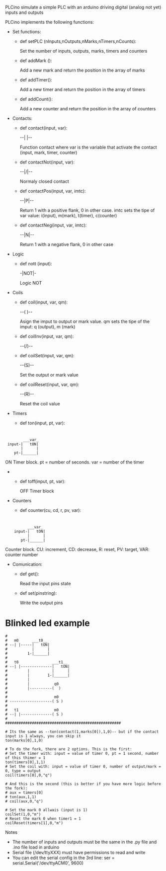 PLCino simulate a simple PLC with an arduino driving digital (analog not yet) inputs and outputs 

PLCino implements the following functions:
- Set functions:

    - def setPLC (nInputs,nOutputs,nMarks,nTimers,nCounts):
    
      Set the number of inputs, outputs, marks, timers and counters
      
    - def addMark ():
    
      Add a new mark and return the position in the array of marks
      
    - def addTimer():
    
      Add a new timer and return the position in the array of timers
    
    - def addCount():
    
      Add a new counter and return the position in the array of counters
      
- Contacts:
    
    - def contact(input, var):                    
    
      --| |--
      
      Function contact where var is the variable that activate the contact (input, mark, timer, counter)
      
    - def contactNot(input, var):                   
    
      --|/|--
    
      Normaly closed contact
    
    - def contactPos(input, var, imtc):   
    
      --|P|--
    
      Return 1 with a positive flank, 0 in other case. imtc sets the tipe of var value: i(input), m(mark), t(timer), c(counter)

    - def contactNeg(input, var, imtc):   
    
      --|N|--      
    
      Return 1 with a negative flank, 0 in other case
      
- Logic

    - def nott (input):
      
      -|NOT|-
      
      Logic NOT
      
- Coils

    - def coil(input, var, qm):
    
      --(  )--
      
      Asign the imput to output or mark value. qm sets the tipe of the imput: q (output), m (mark)
      
    - def coilInv(input, var, qm):
    
      --(/)--
      
    - def coilSet(input, var, qm):
    
      --(S)--
    
      Set the output or mark value
      
    - def coilReset(input, var, qm):
    
      --(R)--
      
      Reset the coil value
      
- Timers

    - def ton(input, pt, var):
    
#
            ___var_
     input-|   tON|
           |      |
        pt-|______|
    
ON Timer block. pt = number of seconds. var = number of the timer
      
- 
    - def toff(input, pt, var):
      
         OFF Timer block
        
- Counters
    
    - def counter(cu, cd, r, pv, var):

#
              ___var_
        input-|   tON|
              |      |
           pt-|______|
      

Counter block. CU: increment, CD: decrease, R: reset, PV: target, VAR: counter number

- Comunication:

    - def get():
        
        Read the input pins state
            
    - def set(pinstring):
            
        Write the output pins

      







# Blinked led example
    #
    #   m0      ___t0__
    # --| |-----|   tON|
    #           |      |
    #         1-|______|
    #
    #   t0               ___t1__
    # --| |--------------|   tON|
    #         |          |      |
    #         |        1-|______|
    #         |
    #         |           q0
    #         |----------(  )
    #
    #                     m0
    # -------------------( S )
    #
    #   t1                m0
    # --| |--------------( S )
    #
    ####################################################

    # Its the same as --ton(contact(1,marks[0]),1,0)-- but if the contact input is 1 always, you can skip it
    ton(marks[0],1,0)

    # To do the fork, there are 2 options. This is the first:
    # Set the timer with: input = value of timer 0, pt = 1 second, number of this thimer = 1
    ton(timers[0],1,1) 
    # Set the coil with: input = value of timer 0, number of output/mark = 0, type = output
    coil(timers[0],0,"q")

    # And this is the second (this is better if you have more logic before the fork):
    # aux = timers[0]
    # ton(aux,1,1)
    # coil(aux,0,"q")

    # Set the mark 0 allwais (input is 1)
    coilSet(1,0,"m") 
    # Reset the mark 0 when timer1 = 1
    coilReset(timers[1],0,"m") 






Notes
- The number of inputs and outputs must be the same in the .py file and .ino file load in arduino
- Serial file (/dev/ttyXXX) must have permissions to read and write
- You can edit the serial config in the 3rd line: ser = serial.Serial('/dev/ttyACM0', 9600)


